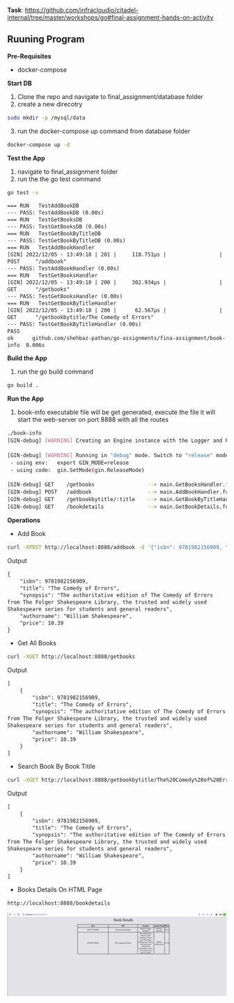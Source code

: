 **Task**: https://github.com/infracloudio/citadel-internal/tree/master/workshops/go#final-assignment-hands-on-activity
## Ruuning Program
**Pre-Requisites**
- docker-compose

**Start DB**
1. Clone the repo and navigate to final_assignment/database folder
2. create a new direcotry
```sh
sudo mkdir -p /mysql/data
```
3. run the docker-compose up command from database folder
```sh
docker-compose up -d
```
**Test the App**
1. navigate to final_assignment folder
2. run the the go test command
```sh
go test -v 
```
```
=== RUN   TestAddBookDB
--- PASS: TestAddBookDB (0.00s)
=== RUN   TestGetBooksDB
--- PASS: TestGetBooksDB (0.00s)
=== RUN   TestGetBookByTitleDB
--- PASS: TestGetBookByTitleDB (0.00s)
=== RUN   TestAddBookHandler
[GIN] 2022/12/05 - 13:49:18 | 201 |     118.751µs |                 | POST     "/addbook"
--- PASS: TestAddBookHandler (0.00s)
=== RUN   TestGetBooksHandler
[GIN] 2022/12/05 - 13:49:18 | 200 |     302.934µs |                 | GET      "/getbooks"
--- PASS: TestGetBooksHandler (0.00s)
=== RUN   TestGetBookByTitleHandler
[GIN] 2022/12/05 - 13:49:18 | 200 |      62.567µs |                 | GET      "/getbookbytitle/The Comedy of Errors"
--- PASS: TestGetBookByTitleHandler (0.00s)
PASS
ok  	github.com/shehbaz-pathan/go-assignments/fina-assignment/book-info	0.006s
```
**Build the App**
1. run the go build command
```sh
go build .
```
**Run the App**
1. book-info executable file will be get generated, execute the file it will start the web-server on port 8888 with all the routes
```sh
./book-info
[GIN-debug] [WARNING] Creating an Engine instance with the Logger and Recovery middleware already attached.

[GIN-debug] [WARNING] Running in "debug" mode. Switch to "release" mode in production.
 - using env:	export GIN_MODE=release
 - using code:	gin.SetMode(gin.ReleaseMode)

[GIN-debug] GET    /getbooks                 --> main.GetBooksHandler.func1 (3 handlers)
[GIN-debug] POST   /addbook                  --> main.AddBookHandler.func1 (3 handlers)
[GIN-debug] GET    /getbookbytitle/:title    --> main.GetBookByTitleHandler.func1 (3 handlers)
[GIN-debug] GET    /bookdetails              --> main.GetBookDetails.func1 (3 handlers)
```
**Operations**
- Add Book

```sh 
curl -XPOST http://localhost:8888/addbook -d '{"isbn": 9781982156909, "title": "The Comedy of Errors", "synopsis": "The authoritative edition of The Comedy of Errors from The Folger Shakespeare Library, the trusted and widely used Shakespeare series for students and general readers", "authorname": "William Shakespeare", "price": 10.39}'
```
Output
```
{
    "isbn": 9781982156909,
    "title": "The Comedy of Errors",
    "synopsis": "The authoritative edition of The Comedy of Errors from The Folger Shakespeare Library, the trusted and widely used Shakespeare series for students and general readers",
    "authorname": "William Shakespeare",
    "price": 10.39
}
```
- Get All Books
```sh
curl -XGET http://localhost:8888/getbooks
```
Output
```
[
    {
        "isbn": 9781982156909,
        "title": "The Comedy of Errors",
        "synopsis": "The authoritative edition of The Comedy of Errors from The Folger Shakespeare Library, the trusted and widely used Shakespeare series for students and general readers",
        "authorname": "William Shakespeare",
        "price": 10.39
    }
]
```
- Search Book By Book Titile
```sh
curl -XGET http://localhost:8888/getbookbytitle/The%20Comedy%20of%20Errors
```
Output
```
[
    {
        "isbn": 9781982156909,
        "title": "The Comedy of Errors",
        "synopsis": "The authoritative edition of The Comedy of Errors from The Folger Shakespeare Library, the trusted and widely used Shakespeare series for students and general readers",
        "authorname": "William Shakespeare",
        "price": 10.39
    }
]
```
- Books Details On HTML Page
```
http://localhost:8888/bookdetails
```
![Folder](./snaps/book-details-htlm.png)
